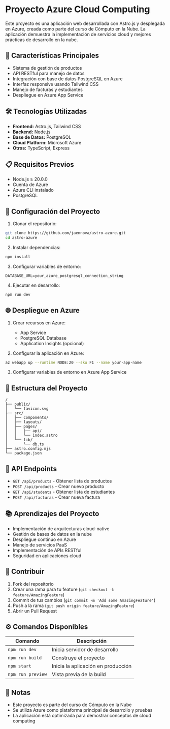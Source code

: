 # Proyecto Azure Cloud Computing

Este proyecto es una aplicación web desarrollada con Astro.js y desplegada en Azure, creada como parte del curso de Cómputo en la Nube. La aplicación demuestra la implementación de servicios cloud y mejores prácticas de desarrollo en la nube.

## 🚀 Características Principales

- Sistema de gestión de productos
- API RESTful para manejo de datos
- Integración con base de datos PostgreSQL en Azure
- Interfaz responsive usando Tailwind CSS
- Manejo de facturas y estudiantes
- Despliegue en Azure App Service

## 🛠️ Tecnologías Utilizadas

- **Frontend:** Astro.js, Tailwind CSS
- **Backend:** Node.js
- **Base de Datos:** PostgreSQL
- **Cloud Platform:** Microsoft Azure
- **Otros:** TypeScript, Express

## 📋 Requisitos Previos

- Node.js ≥ 20.0.0
- Cuenta de Azure
- Azure CLI instalado
- PostgreSQL

## 🔧 Configuración del Proyecto

1. Clonar el repositorio:
```bash
git clone https://github.com/jaennova/astro-azure.git
cd astro-azure
```

2. Instalar dependencias:
```bash
npm install
```

3. Configurar variables de entorno:
```env
DATABASE_URL=your_azure_postgresql_connection_string
```

4. Ejecutar en desarrollo:
```bash
npm run dev
```

## 🌐 Despliegue en Azure

1. Crear recursos en Azure:
   - App Service
   - PostgreSQL Database
   - Application Insights (opcional)

2. Configurar la aplicación en Azure:
```bash
az webapp up --runtime NODE:20 --sku F1 --name your-app-name
```

3. Configurar variables de entorno en Azure App Service

## 📁 Estructura del Proyecto

```
/
├── public/
│   └── favicon.svg
├── src/
│   ├── components/
│   ├── layouts/
│   ├── pages/
│   │   ├── api/
│   │   └── index.astro
│   └── lib/
│       └── db.ts
├── astro.config.mjs
└── package.json
```

## 🔄 API Endpoints

- `GET /api/products` - Obtener lista de productos
- `POST /api/products` - Crear nuevo producto
- `GET /api/students` - Obtener lista de estudiantes
- `POST /api/facturas` - Crear nueva factura

## 📚 Aprendizajes del Proyecto

- Implementación de arquitecturas cloud-native
- Gestión de bases de datos en la nube
- Despliegue continuo en Azure
- Manejo de servicios PaaS
- Implementación de APIs RESTful
- Seguridad en aplicaciones cloud

## 🤝 Contribuir

1. Fork del repositorio
2. Crear una rama para tu feature (`git checkout -b feature/AmazingFeature`)
3. Commit de tus cambios (`git commit -m 'Add some AmazingFeature'`)
4. Push a la rama (`git push origin feature/AmazingFeature`)
5. Abrir un Pull Request

## ⚙️ Comandos Disponibles

| Comando | Descripción |
|---------|-------------|
| `npm run dev` | Inicia servidor de desarrollo |
| `npm run build` | Construye el proyecto |
| `npm start` | Inicia la aplicación en producción |
| `npm run preview` | Vista previa de la build |

## 📝 Notas

- Este proyecto es parte del curso de Cómputo en la Nube
- Se utiliza Azure como plataforma principal de desarrollo y pruebas
- La aplicación está optimizada para demostrar conceptos de cloud computing
